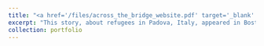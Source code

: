 ```yaml
---
title: "<a href='/files/across_the_bridge_website.pdf' target='_blank' rel='noopener noreferrer'>Across the Bridge</a>"
excerpt: "This story, about refugees in Padova, Italy, appeared in Boston University's The Journalist magazine in April, 2025"
collection: portfolio
---
```

